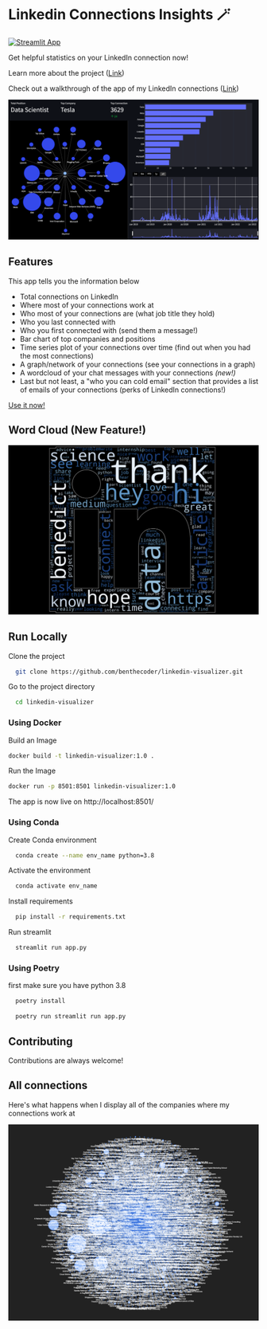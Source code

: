 # Linkedin Connections Insights 🪄

[![Streamlit App](https://static.streamlit.io/badges/streamlit_badge_black_white.svg)](https://share.streamlit.io/benthecoder/linkedin-visualizer/main/app.py)

Get helpful statistics on your LinkedIn connection now!

Learn more about the project ([Link](https://medium.com/bitgrit-data-science-publication/visualize-your-linkedin-network-with-python-59a213786c4))

Check out a walkthrough of the app of my LinkedIn connections ([Link](https://benedictxneo.medium.com/the-missing-feature-on-linkedin-160682a8ccc1))

![all](media/app/everything.png)

## Features

This app tells you the information below

- Total connections on LinkedIn
- Where most of your connections work at
- Who most of your connections are (what job title they hold)
- Who you last connected with
- Who you first connected with (send them a message!)
- Bar chart of top companies and positions
- Time series plot of your connections over time (find out when you had the most connections)
- A graph/network of your connections (see your connections in a graph)
- A wordcloud of your chat messages with your connections _(new!)_
- Last but not least, a "who you can cold email" section that provides a list of emails of your connections (perks of LinkedIn connections!)

[Use it now!](https://share.streamlit.io/benthecoder/linkedin-visualizer/main/app.py)

## Word Cloud (New Feature!)

![wordcloud](media/app/wordcloud.png)

## Run Locally

Clone the project

```bash
  git clone https://github.com/benthecoder/linkedin-visualizer.git
```

Go to the project directory

```bash
  cd linkedin-visualizer
```

### Using Docker

Build an Image

```bash
docker build -t linkedin-visualizer:1.0 .
```

Run the Image

```bash
docker run -p 8501:8501 linkedin-visualizer:1.0
```

The app is now live on http://localhost:8501/

### Using Conda

Create Conda environment

```bash
  conda create --name env_name python=3.8
```

Activate the environment

```bash
  conda activate env_name
```

Install requirements

```bash
  pip install -r requirements.txt
```

Run streamlit

```bash
  streamlit run app.py
```

### Using Poetry

first make sure you have python 3.8

```bash
  poetry install
```

```bash
  poetry run streamlit run app.py
```

## Contributing

Contributions are always welcome!

## All connections

Here's what happens when I display all of the companies where my connections work at

<img src="media/app/all.png" width="600">
